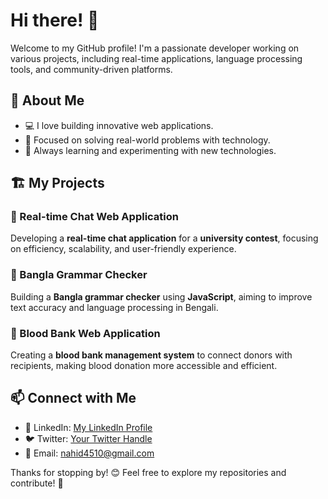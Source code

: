 # Hi there! 👋

Welcome to my GitHub profile! I'm a passionate developer working on various projects, including real-time applications, language processing tools, and community-driven platforms.

## 🚀 About Me
- 💻 I love building innovative web applications.
- 🎯 Focused on solving real-world problems with technology.
- 🌱 Always learning and experimenting with new technologies.

## 🏗️ My Projects
### 🔹 Real-time Chat Web Application
Developing a **real-time chat application** for a **university contest**, focusing on efficiency, scalability, and user-friendly experience.

### 🔹 Bangla Grammar Checker
Building a **Bangla grammar checker** using **JavaScript**, aiming to improve text accuracy and language processing in Bengali.

### 🔹 Blood Bank Web Application
Creating a **blood bank management system** to connect donors with recipients, making blood donation more accessible and efficient.

## 📫 Connect with Me
- 💼 LinkedIn: <a href="www.linkedin.com/in/md-nahid-hossain-8b6726303">My LinkedIn Profile</a>
- 🐦 Twitter: [Your Twitter Handle](#)
- 📧 Email: nahid4510@gmail.com

Thanks for stopping by! 😊 Feel free to explore my repositories and contribute! 🚀



<!---
nh-nahid/nh-nahid is a ✨ special ✨ repository because its `README.md` (this file) appears on your GitHub profile.
You can click the Preview link to take a look at your changes.
--->
